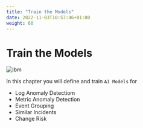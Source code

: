 ```yaml
---
title: "Train the Models"
date: 2022-11-03T10:57:46+01:00
weight: 60
---
```


# Train the Models



![ibm](/cp4waiops-training/pics/ibm/automation-welcome-tour.gif)

In this chapter you will define and train `AI Models` for
  - Log Anomaly Detectiom
  - Metric Anomaly Detection
  - Event Grouping
  - Similar Incidents
  - Change Risk 